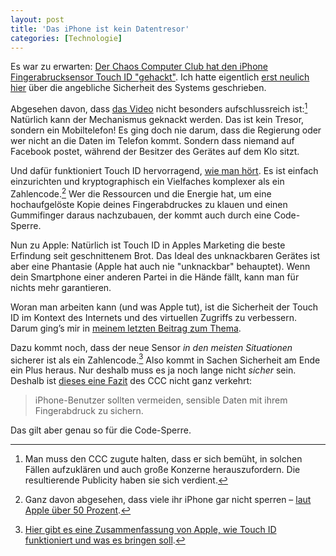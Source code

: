 ```yaml
---
layout: post
title: 'Das iPhone ist kein Datentresor'
categories: [Technologie]
---
```


Es war zu erwarten: [Der Chaos Computer Club hat den iPhone Fingerabrucksensor Touch ID "gehackt"](http://www.ccc.de/de/updates/2013/ccc-breaks-apple-touchid). Ich hatte eigentlich [erst neulich hier](http://moehrenzahn.de/sicherheit_unserer_fingerabdruecke/) über die angebliche Sicherheit des Systems geschrieben.
<!--more-->

Abgesehen davon, dass [das Video](http://www.youtube.com/watch?v=HM8b8d8kSNQ) nicht besonders aufschlussreich ist:[^1] Natürlich kann der Mechanismus geknackt werden. Das ist kein Tresor, sondern ein Mobiltelefon! Es ging doch nie darum, dass die Regierung oder wer nicht an die Daten im Telefon kommt. Sondern dass niemand auf Facebook postet, während der Besitzer des Gerätes auf dem Klo sitzt.

Und dafür funktioniert Touch ID hervorragend, [wie man hört](http://www.macerkopf.de/2013/09/18/iphone-5s-tests-erste-reviews-erreichen-das-internet/). Es ist einfach einzurichten und kryptographisch ein Vielfaches komplexer als ein Zahlencode.[^2] Wer die Ressourcen und die Energie hat, um eine hochaufgelöste Kopie deines Fingerabdruckes zu klauen und einen Gummifinger daraus nachzubauen, der kommt auch durch eine Code-Sperre.

Nun zu Apple: Natürlich ist Touch ID in Apples Marketing die beste Erfindung seit geschnittenem Brot. Das Ideal des unknackbaren Gerätes ist aber eine Phantasie (Apple hat auch nie "unknackbar" behauptet). Wenn dein Smartphone einer anderen Partei in die Hände fällt, kann man für nichts mehr garantieren.

Woran man arbeiten kann (und was Apple tut), ist die Sicherheit der Touch ID im Kontext des Internets und des virtuellen Zugriffs zu verbessern. Darum ging’s mir in [meinem letzten Beitrag zum Thema](http://moehrenzahn.de/sicherheit_unserer_fingerabdruecke/).

Dazu kommt noch, dass der neue Sensor *in den meisten Situationen* sicherer ist als ein Zahlencode.[^3] Also kommt in Sachen Sicherheit am Ende ein Plus heraus. Nur deshalb muss es ja noch lange nicht *sicher* sein. Deshalb ist [dieses eine Fazit](http://www.ccc.de/de/updates/2013/ccc-breaks-apple-touchid) des CCC nicht ganz verkehrt:

> iPhone-Benutzer sollten vermeiden, sensible Daten mit ihrem Fingerabdruck zu sichern.

Das gilt aber genau so für die Code-Sperre.

[^1]: Man muss den CCC zugute halten, dass er sich bemüht, in solchen Fällen aufzuklären und auch große Konzerne herauszufordern. Die resultierende Publicity haben sie sich verdient.

[^2]: Ganz davon abgesehen, dass viele ihr iPhone gar nicht sperren – [laut Apple über 50 Prozent](http://support.apple.com/kb/HT5949?viewlocale=en_US&locale=en_US).

[^3]: [Hier gibt es eine Zusammenfassung von Apple, wie Touch ID funktioniert und was es bringen soll](http://support.apple.com/kb/HT5949?viewlocale=en_US&locale=en_US).